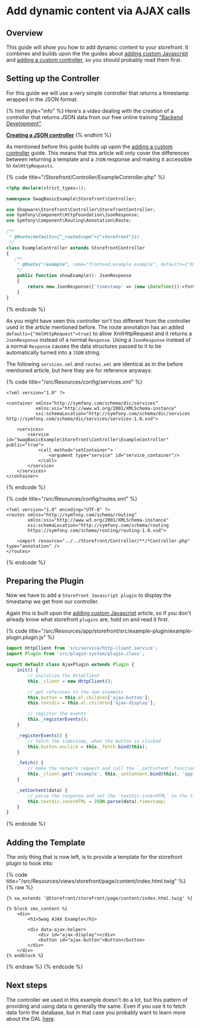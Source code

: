 # Add dynamic content via AJAX calls

## Overview

This guide will show you how to add dynamic content to your storefront. It combines and builds upon the the guides about [adding custom Javascript](add-custom-javascript.md) and [adding a custom controller](add-custom-controller.md), so you should probably read them first.

## Setting up the Controller

For this guide we will use a very simple controller that returns a timestamp wrapped in the JSON format.

<!-- markdown-link-check-disable-next-line -->
{% hint style="info" %}
Here's a video dealing with the creation of a controller that returns JSON data from our free online training ["Backend Development"](https://academy.shopware.com/courses/shopware-6-backend-development-with-jisse-reitsma).

**[Creating a JSON controller](https://www.youtube.com/watch?v=VzREUDdpZ3E)**
{% endhint %}

As mentioned before this guide builds up upon the [adding a custom controller](add-custom-controller.md) guide. This means that this article will only cover the differences between returning a template and a `JSON` response and making it accessible to `XmlHttpRequests`.

{% code title="<plugin base>/Storefront/Controller/ExampleController.php" %}

```php
<?php declare(strict_types=1);

namespace SwagBasicExample\Storefront\Controller;

use Shopware\Storefront\Controller\StorefrontController;
use Symfony\Component\HttpFoundation\JsonResponse;
use Symfony\Component\Routing\Annotation\Route;

/**
 * @Route(defaults={"_routeScope"={"storefront"}})
 */
class ExampleController extends StorefrontController
{
   /**
    * @Route("/example", name="frontend.example.example", defaults={"XmlHttpRequest"=true}, methods={"GET"})
    */
    public function showExample(): JsonResponse
    {
        return new JsonResponse(['timestamp' => (new \DateTime())->format(\DateTimeInterface::W3C)]);
    }
}
```

{% endcode %}

As you might have seen this controller isn't too different from the controller used in the article mentioned before. The route annotation has an added `defaults={"XmlHttpRequest"=true}` to allow XmlHttpRequest and it returns a `JsonResponse` instead of a normal `Response`. Using a `JsonResponse` instead of a normal `Response` causes the data structures passed to it to be automatically turned into a `JSON` string.

The following `services.xml` and `routes.xml` are identical as in the before mentioned article, but here they are for reference anyways:

{% code title="<plugin root>/src/Resources/config/services.xml" %}

```markup
<?xml version="1.0" ?>

<container xmlns="http://symfony.com/schema/dic/services" 
           xmlns:xsi="http://www.w3.org/2001/XMLSchema-instance"
           xsi:schemaLocation="http://symfony.com/schema/dic/services http://symfony.com/schema/dic/services/services-1.0.xsd">

    <services>
        <service id="SwagBasicExample\Storefront\Controller\ExampleController" public="true">
            <call method="setContainer">
                <argument type="service" id="service_container"/>
            </call>
        </service>
    </services>
</container>
```

{% endcode %}

{% code title="<plugin root>/src/Resources/config/routes.xml" %}

```markup
<?xml version="1.0" encoding="UTF-8" ?>
<routes xmlns="http://symfony.com/schema/routing"
        xmlns:xsi="http://www.w3.org/2001/XMLSchema-instance"
        xsi:schemaLocation="http://symfony.com/schema/routing
        https://symfony.com/schema/routing/routing-1.0.xsd">

    <import resource="../../Storefront/Controller/**/*Controller.php" type="annotation" />
</routes>
```

{% endcode %}

## Preparing the Plugin

Now we have to add a `Storefront Javascript plugin` to display the timestamp we get from our controller.

Again this is built upon the [adding custom Javascript](add-custom-javascript.md) article, so if you don't already know what storefront `plugins` are, hold on and read it first.

{% code title="<plugin root>/src/Resources/app/storefront/src/example-plugin/example-plugin.plugin.js" %}

```javascript
import HttpClient from 'src/service/http-client.service';
import Plugin from 'src/plugin-system/plugin.class';

export default class AjaxPlugin extends Plugin {
    init() {
        // initalize the HttpClient
        this._client = new HttpClient();

        // get refernces to the dom elements
        this.button = this.el.children['ajax-button'];
        this.textdiv = this.el.children['ajax-display'];

        // register the events
        this._registerEvents();
    }

    _registerEvents() {
        // fetch the timestamp, when the button is clicked
        this.button.onclick = this._fetch.bind(this);
    }

    _fetch() {
        // make the network request and call the `_setContent` function as a callback
        this._client.get('/example', this._setContent.bind(this), 'application/json', true)
    }

    _setContent(data) {
        // parse the response and set the `textdiv.innerHTML` to the timestamp
        this.textdiv.innerHTML = JSON.parse(data).timestamp;
    }
}
```

{% endcode %}

## Adding the Template

The only thing that is now left, is to provide a template for the storefront plugin to hook into:

{% code title="<plugin root>/src/Resources/views/storefront/page/content/index.html.twig" %}
{% raw %}

```text
{% sw_extends '@Storefront/storefront/page/content/index.html.twig' %}

{% block cms_content %}
    <div>
        <h1>Swag AJAX Example</h1>

        <div data-ajax-helper>
            <div id="ajax-display"></div>
            <button id="ajax-button">Button</button>
        </div>
    </div>
{% endblock %}
```

{% endraw %}
{% endcode %}

## Next steps

The controller we used in this example doesn't do a lot, but this pattern of providing and using data is generally the same. Even if you use it to fetch data form the database, but in that case you probably want to learn more about the DAL [here](../../../../concepts/framework/data-abstraction-layer.md).

